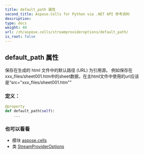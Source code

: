 ```yaml
---
title: default_path 属性
second_title: Aspose.Cells for Python via .NET API 参考资料
description:
type: docs
weight: 40
url: /zh/aspose.cells/streamprovideroptions/default_path/
is_root: false
---
```

## default_path 属性

保存在生成的 html 文件中的默认路径 (URL) 为引用源。
例如保存在xxx_files/sheet001.htm中的sheet数据，在主html文件中使用的url应该是“src="xxx_files/sheet001.htm""
### 定义：
```python
@property
def default_path(self):
    ...
```

### 也可以看看
* 模块 [aspose.cells](../../)
* 类 [StreamProviderOptions](/cells/python-net/zh/aspose.cells/streamprovideroptions)
